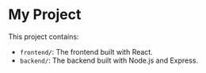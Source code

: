 # My Project

This project contains:

- `frontend/`: The frontend built with React.
- `backend/`: The backend built with Node.js and Express.

